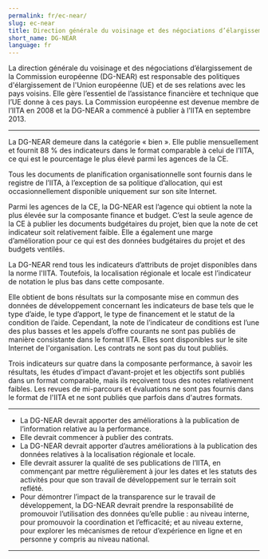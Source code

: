 ```yaml
---
permalink: fr/ec-near/
slug: ec-near
title: Direction générale du voisinage et des négociations d’élargissement de la Commission européenne (DG-NEAR)
short_name: DG-NEAR
language: fr
---
```


La direction générale du voisinage et des négociations d’élargissement de la Commission européenne (DG-NEAR) est responsable des politiques d'élargissement de l'Union européenne (UE) et de ses relations avec les pays voisins. Elle gère l’essentiel de l’assistance financière et technique que l’UE donne à ces pays. La Commission européenne est devenue membre de l’IITA en 2008 et la DG-NEAR a commencé à publier à l'IITA en septembre 2013.

---

La DG-NEAR demeure dans la catégorie « bien ». Elle publie mensuellement et fournit 88 % des indicateurs dans le format comparable à celui de l’IITA, ce qui est le pourcentage le plus élevé parmi les agences de la CE.

Tous les documents de planification organisationnelle sont fournis dans le registre de l’IITA, à l’exception de sa politique d’allocation, qui est occasionnellement disponible uniquement sur son site Internet.

Parmi les agences de la CE, la DG-NEAR est l’agence qui obtient la note la plus élevée sur la composante finance et budget. C’est la seule agence de la CE à publier les documents budgétaires du projet, bien que la note de cet indicateur soit relativement faible. Elle a également une marge d’amélioration pour ce qui est des données budgétaires du projet et des budgets ventilés.

La DG-NEAR rend tous les indicateurs d’attributs de projet disponibles dans la norme l'IITA. Toutefois, la localisation régionale et locale est l’indicateur de notation le plus bas dans cette composante.

Elle obtient de bons résultats sur la composante mise en commun des données de développement concernant les indicateurs de base tels que le type d’aide, le type d’apport, le type de financement et le statut de la condition de l’aide. Cependant, la note de l’indicateur de conditions est l’une des plus basses et les appels d’offre courants ne sont pas publiés de manière consistante dans le format IITA. Elles sont disponibles sur le site Internet de l'organisation. Les contrats ne sont pas du tout publiés.

Trois indicateurs sur quatre dans la composante performance, à savoir les résultats, les études d’impact d’avant-projet et les objectifs sont publiés dans un format comparable, mais ils reçoivent tous des notes relativement faibles. Les revues de mi-parcours et évaluations ne sont pas fournis dans le format de l'IITA et ne sont publiés que parfois dans d'autres formats.

---

 * La DG-NEAR devrait apporter des améliorations à la publication de l’information relative au la performance.
 * Elle devrait commencer à publier des contrats.
 * La DG-NEAR devrait apporter d’autres améliorations à la publication des données relatives à la localisation régionale et locale.
 * Elle devrait assurer la qualité de ses publications de l’IITA, en commençant par mettre régulièrement à jour les dates et les statuts des activités pour que son travail de développement sur le terrain soit reflété.
 * Pour démontrer l’impact de la transparence sur le travail de développement, la DG-NEAR devrait prendre la responsabilité de promouvoir l’utilisation des données qu’elle publie : au niveau interne, pour promouvoir la coordination et l’efficacité; et au niveau externe, pour explorer les mécanismes de retour d’expérience en ligne et en personne y compris au niveau national.

---
